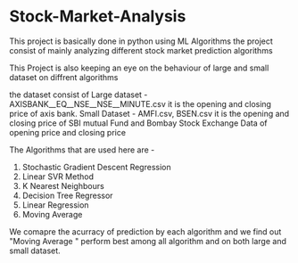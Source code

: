 # Stock-Market-Analysis
This project is basically done in python using ML Algorithms the project consist of mainly analyzing different stock market prediction algorithms


This Project is also keeping an eye on the behaviour of large and small dataset on diffrent algorithms


the dataset consist of 
Large dataset  - AXISBANK__EQ__NSE__NSE__MINUTE.csv
                it is the opening and closing price of axis bank.
Small Dataset -  AMFI.csv, BSEN.csv
                it is the opening and closing price of SBI mutual Fund
                and Bombay Stock Exchange Data of opening price and closing price
                
               
The Algorithms that are used here are - 

1. Stochastic Gradient Descent Regression 
2. Linear SVR Method
3. K Nearest Neighbours
4. Decision Tree Regressor
5. Linear Regression
6. Moving Average


We comapre the acurracy of prediction by each algorithm and we find out "Moving Average " perform best among all algorithm and on both large and small dataset.
